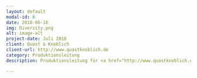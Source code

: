 ```yaml
---
layout: default
modal-id: 6
date: 2018-06-16
img: Diverzity.png
alt: image-alt
project-date: Juli 2018
client: Quast & Knoblich
client-url: http://www.quastknoblich.de
category: Produktionsleitung
description: Produktionsleitung für <a href="http://www.quastknoblich.de">Quast & Knoblich</a> bei "Diverzity" im Rahmen des Stadtprojekts Düsseldorf beim Impulse Festival 2018

---
```

